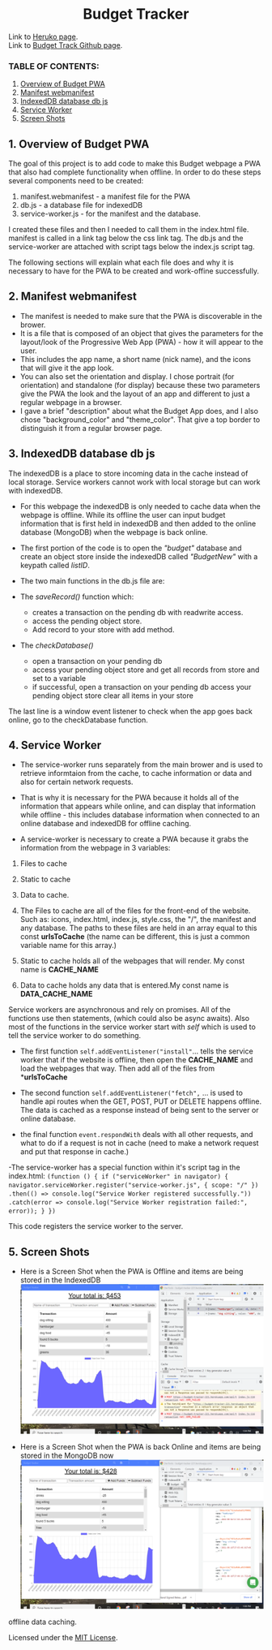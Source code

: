<h1 align ="center"> Budget Tracker </h1>

Link to [Heruko page](https://budget-tracker-221.herokuapp.com/).
<br>
Link to [Budget Track Github page](https://github.com/ksfallon/Budget-Tracker).

### **TABLE OF CONTENTS:**
1. [Overview of Budget PWA](#1-overview-of-budget-pwa)
2. [Manifest webmanifest](#2-manifest-webmanifest)
3. [IndexedDB database db js](#3-indexeddb-database-db-js)
4. [Service Worker](#4-service-worker)
5. [Screen Shots](#5-screen-shots)

## 1. Overview of Budget PWA
The goal of this project is to add code to make this Budget webpage a PWA that also had complete functionality when offline. In order to do these steps several components need to be created: 

1. manifest.webmanifest - a manifest file for the PWA 
2. db.js - a database file for indexedDB
3. service-worker.js - for the manifest and the database.

I created these files and then I needed to call them in the index.html file. manifest is called in a link tag below the css link tag. The db.js and the service-worker are attached with script tags below the index.js script tag.

The following sections will explain what each file does and why it is necessary to have for the PWA to be created and work-offine successfully.

## 2. Manifest webmanifest
- The manifest is needed to make sure that the PWA is discoverable in the brower.
- It is a file that is composed of an object that gives the parameters for the layout/look of the Progressive Web App (PWA) - how it will appear to the user.
- This includes the app name, a short name (nick name), and the icons that will give it the app look.
- You can also set the orientation and display. I chose portrait (for orientation) and standalone (for display) because these two parameters give the PWA the look and the layout of an app and different to just a regular webpage in a browser.
- I gave a brief "description" about what the Budget App does, and I also chose "background_color" and "theme_color". That give a top border to distinguish it from a regular browser page.

## 3. IndexedDB database db js
The indexedDB is a place to store incoming data in the cache instead of local storage. Service workers cannot work with local storage but can work with indexedDB.

- For this webpage the indexedDB is only needed to cache data when the webpage is offline. While its offline the user can input budget information that is first held in indexedDB and then added to the online database (MongoDB) when the webpage is back online.

- The first portion of the code is to open the *"budget"* database and create an object store inside the indexedDB called *"BudgetNew"* with a keypath called *listID*.

- The two main functions in the db.js file are: 

- The *saveRecord()* function which: 
    - creates a transaction on the pending db with readwrite access. 
    - access the pending object store. 
    - Add record to your store with add method.
- The *checkDatabase()* 
    - open a transaction on your pending db
    - access your pending object store and get all records from store and set to a variable
    - if successful, open a transaction on your pending db access your pending object store clear all items in your store

The last line is a window event listener to check when the app goes back online, go to the checkDatabase function.
## 4. Service Worker
- The service-worker runs separately from the main brower and is used to retrieve informtaion from the cache, to cache information or data and also for certain network requests. 
- That is why it is necessary for the PWA because it holds all of the information that appears while online, and can display that information while offline - this includes database information when connected to an online database and indexedDB for offline caching.

- A service-worker is necessary to create a PWA because it grabs the information from the webpage in 3 variables:
1. Files to cache
2. Static to cache
3. Data to cache.

1. The Files to cache are all of the files for the front-end of the website. Such as: icons, index.html, index.js, style.css, the "/", the manifest and any database. The paths to these files are held in an array equal to this const **urlsToCache** (the name can be different, this is just a common variable name for this array.)

2. Static to cache holds all of the webpages that will render. My const name is **CACHE_NAME**

3. Data to cache holds any data that is entered.My const name is **DATA_CACHE_NAME**

Service workers are asynchronous and rely on promises. All of the functions use then statements, (which could also be async awaits). Also most of the functions in the service worker start with *self* which is used to tell the service worker to do something.

- The first function `self.addEventListener("install"`... tells the service worker that if the website is offline, then open the **CACHE_NAME** and load the webpages that way. Then add all of the files from ***urlsToCache**

<!-- - The second function `self.addEventListener("activate"` ... checks to see if there are old caches that do not match the current caches of **CACHE_NAME**, **DATA_CACHE_NAME** and if there are caches that are no longer current, they are mapped through and deleted. -->

- The second function `self.addEventListener("fetch",` ... is used to handle api routes when the GET, POST, PUT or DELETE happens offline. The data is cached as a response instead of being sent to the server or online database.

- the final function `event.respondWith` deals with all other requests, and what to do if a request is not in cache (need to make a network request and put that response in cache.)

-The service-worker has a special function within it's script tag in the index.html:
`(function () {
    if ("serviceWorker" in navigator) {
        navigator.serviceWorker.register("service-worker.js", { scope: "/" })
            .then(() => console.log("Service Worker registered successfully."))
            .catch(error => console.log("Service Worker registration failed:", error));
    }
})`

This code registers the service worker to the server.

## 5. Screen Shots 
- Here is a Screen Shot when the PWA is Offline and items are being stored in the IndexedDB
![Offline](https://github.com/ksfallon/Budget-Tracker/blob/main/assets/offline_with_indexDB.png?raw=true)

- Here is a Screen Shot when the PWA is back Online and items are being stored in the MongoDB now
![Online](https://github.com/ksfallon/Budget-Tracker/blob/main/assets/online_added_data.png?raw=true)

offline data caching.

Licensed under the [MIT License](https://choosealicense.com/licenses/mit/#).
